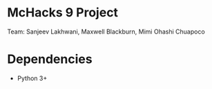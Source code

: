 # McHacks 9 Project

Team: Sanjeev Lakhwani, Maxwell Blackburn, Mimi Ohashi Chuapoco

# Dependencies

- Python 3+ 

